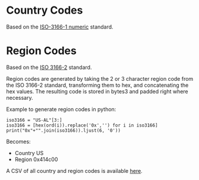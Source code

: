 # Country Codes

Based on the [ISO-3166-1 numeric](https://en.wikipedia.org/wiki/ISO_3166-1_numeric) standard.

# Region Codes

Based on the [ISO 3166-2](https://en.wikipedia.org/wiki/ISO_3166-2) standard.

Region codes are generated by taking the 2 or 3 character region code from the ISO 3166-2 standard, transforming them to hex, and concatenating the hex values. The resulting code is stored in bytes3 and padded right where necessary.

Example to generate region codes in python:

    iso3166 = "US-AL"[3:]
    iso3166 = [hex(ord(i)).replace('0x','') for i in iso3166]
    print("0x"+"".join(iso3166)).ljust(6, '0'))

Becomes:

* Country US
* Region 0x414c00

A CSV of all country and region codes is available [here](country-and-region-codes.csv).